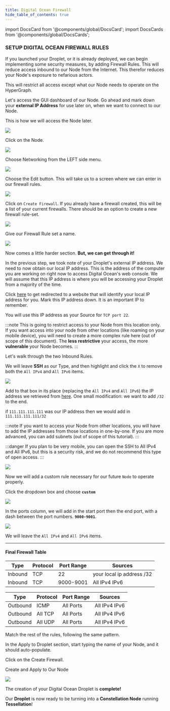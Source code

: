 ```yaml
---
title: Digital Ocean Firewall
hide_table_of_contents: true
---
```


import DocsCard from '@components/global/DocsCard';
import DocsCards from '@components/global/DocsCards';

<head>
  <title>Digital Ocean Firewall Setup</title>
  <meta
    name="description"
    content="Secure our ingress and egress rules for our droplet"
  />
  <style>{`
    :root {
      --doc-item-container-width: 60rem;
    }
  `}
  </style>
</head>

### SETUP DIGITAL OCEAN FIREWALL RULES

If you launched your Droplet, or it is already deployed, we can begin implementing some security measures, by adding Firewall Rules. This will reduce access inbound to our Node from the Internet. This therefor reduces your Node's exposure to nefarious actors.

This will restrict all access except what our Node needs to operate on the HyperGraph.

Let's access the GUI dashboard of our Node. Go ahead and mark down your **external IP Address** for use later on, when we want to connect to our Node.

This is how we will access the Node later.

![](/img/validator_nodes/do-sg1.png)

Click on the Node.

![](/img/validator_nodes/do-sg2.png)

Choose Networking from the LEFT side menu.

![](/img/validator_nodes/do-sg3.png)

Choose the Edit button. This will take us to a screen where we can enter in our firewall rules.

![](/img/validator_nodes/do-sg4.png)

Click on `Create Firewall`. If you already have a firewall created, this will be a list of your current firewalls. There should be an option to create a new firewall rule-set.

![](/img/validator_nodes/do-sg5.png)

Give our Firewall Rule set a name.

![](/img/validator_nodes/do-sg6.png)

Now comes a little harder section. **But, we can get through it!** 

In the previous step, we took note of your Droplet's external IP address.  We need to now obtain our local IP address.  This is the address of the computer you are working on right now to access Digital Ocean's web console.  We will assume that this IP address is where you will be accessing your Droplet from a majority of the time.

Click [here](https://www.whatismyip.com) to get redirected to a website that will identify your local IP address for you.  Mark this IP address down.  It is an important IP to remember.

You will use this IP address as your Source for `TCP port 22`.

:::note
This is going to restrict access to your Node from this location only. If you want access into your node from other locations (like roaming on your mobile device), you will need to create a more complex rule here (out of scope of this document).
The **less restrictive** your access, the more **vulnerable** your Node becomes.
:::

Let's walk through the two Inbound Rules.

We will leave **SSH** as our Type, and then highlight and click the `X` to remove both the `All IPv4` and `All IPv6` items.

![](/img/validator_nodes/do-sg7.png)


Add to that box in its place (replacing the `All IPv4` and `All IPv6`) the IP address we retrieved from [here](https://www.whatismyip.com). One small modification: we want to add `/32` to the end. 

if `111.111.111.111` was our IP address then we would add in `111.111.111.111/32`

:::note
If you want to access your Node from other locations, you will have to add the IP addresses from those locations in one-by-one. If you are more advanced, you can add subnets (out of scope of this tutorial). 
:::

:::danger
If you plan to be very mobile, you can open the SSH to All IPv4 and All IPv6, but this is a security risk, and we do not recommend this type of open access.
:::

![](/img/validator_nodes/do-sg8.png)


Now we will add a custom rule necessary for our future `Node` to operate properly.

Click the dropdown box and choose **`custom`**

![](/img/validator_nodes/do-sg9.png)

In the ports column, we will add in the start port then the end port, with a dash between the port numbers. **`9000-9001`**.

![](/img/validator_nodes/do-sg10.png)

We will leave the `All IPv4` and `All IPv6` items.

---

#### Final Firewall Table 

| Type	| Protocol	| Port Range	| Sources |
| ----  | -----| ----- | ---- |
| Inbound	| TCP	| 22	| your local ip address /32 |
| Inbound	| TCP	| 9000-9001	| All IPv4 IPv6

| Type	| Protocol	| Port Range	| Sources |
| ----  | -----| ----- | ---- |
| Outbound	| ICMP	| All Ports	| All IPv4 IPv6 |
| Outbound	| All TCP	| All Ports |	All IPv4 IPv6 |
| Outbound	| All UDP	| All Ports	| All IPv4 IPv6 |


Match the rest of the rules, following the same pattern. 

In the Apply to Droplet section, start typing the name of your Node, and it should auto-populate. 

Click on the Create Firewall.

Create and Apply to Our Node

![](/img/validator_nodes/do-sg13.png)

The creation of your Digital Ocean Droplet is **complete!**

Our **Droplet** is now ready to be turning into a **Constellation Node** running **Tessellation**!